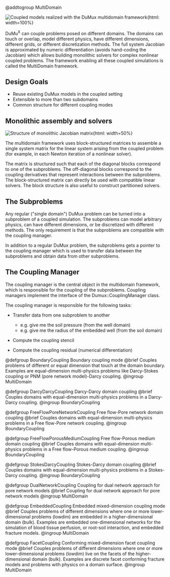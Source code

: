 @addtogroup MultiDomain

![Coupled models realized with the DuMux multidomain framework](multidomain.svg){html: width=100%}

DuMu<sup>X</sup> can couple problems posed on different domains.
The domains can touch or overlap, model different physics, have different dimensions, different grids, or different discretization methods.
The full system Jacobian is approximated by numeric differentiation (avoids hand-coding the Jacobian)
which allows building monolithic solvers for complex nonlinear coupled problems.
The framework enabling all these coupled simulations is called the MultiDomain framework.

## Design Goals

* Reuse existing DuMux models in the coupled setting
* Extensible to more than two subdomains
* Common structure for different coupling modes

## Monolithic assembly and solvers

![Structure of monolithic Jacobian matrix](mdstructure.png){html: width=50%}

The multidomain framework uses block-structured matrices to assemble a single system matrix for the linear system
arising from the coupled problem (for example, in each Newton iteration of a nonlinear solver).

The matrix is structured such that each of the diagonal blocks correspond to one of the subproblems.
The off-diagonal blocks correspond to the coupling derivatives that represent interactions between the subproblems.
The block-structured matrix can directly be used with compatible linear solvers.
The block structure is also useful to construct partitioned solvers.

## The Subproblems

Any regular ("single domain") DuMux problem can be turned into a subproblem of a coupled simulation.
The subproblems can model arbitrary physics, can have different dimensions, or be discretized with different methods.
The only requirement is that the subproblems are compatible with the coupling manager.

In addition to a regular DuMux problem, the subproblems gets a pointer to the coupling manager which
is used to transfer data between the subproblems and obtain data from other subproblems.

## The Coupling Manager

The coupling manager is the central object in the multidomain framework,
which is responsible for the coupling of the subproblems.
Coupling managers implement the interface of the Dumux::CouplingManager class.

The coupling manager is responsible for the following tasks:

* Transfer data from one subproblem to another
    - e.g. give me the soil pressure (from the well domain)
    - e.g. give me the radius of the embedded well (from the soil domain)

* Compute the coupling stencil
* Compute the coupling residual (numerical differentiation)


@defgroup BoundaryCoupling Boundary coupling mode
@brief Couples problems of different or equal dimension that touch at the domain boundary. Examples are equal-dimension multi-physics problems like Darcy-Stokes coupling or PNM (pore network model)-Darcy coupling.
@ingroup MultiDomain

@defgroup DarcyDarcyCoupling Darcy-Darcy domain coupling
@brief Couples domains with equal-dimension multi-physics problems in a Darcy-Darcy coupling.
@ingroup BoundaryCoupling

@defgroup FreeFlowPoreNetworkCoupling Free flow-Pore network domain coupling
@brief Couples domains with equal-dimension multi-physics problems in a Free flow-Pore network coupling.
@ingroup BoundaryCoupling

@defgroup FreeFlowPorousMediumCoupling Free flow-Porous medium domain coupling
@brief Couples domains with equal-dimension multi-physics problems in a Free flow-Porous medium coupling.
@ingroup BoundaryCoupling

@defgroup StokesDarcyCoupling Stokes-Darcy domain coupling
@brief Couples domains with equal-dimension multi-physics problems in a Stokes-Darcy coupling.
@ingroup BoundaryCoupling

@defgroup DualNetworkCoupling Coupling for dual network approach for pore network models
@brief Coupling for dual network approach for pore network models
@ingroup MultiDomain

@defgroup EmbeddedCoupling Embedded mixed-dimension coupling mode
@brief Couples problems of different dimensions where one or more lower-dimensional problems (lowdim) are embedded in a higher-dimensional domain (bulk). Examples are embedded one-dimensional networks for the simulation of blood tissue perfusion, or root-soil interaction, and embedded fracture models.
@ingroup MultiDomain

@defgroup FacetCoupling Conforming mixed-dimension facet coupling mode
@brief Couples problems of different dimensions where one or more lower-dimensional problems (lowdim) live on the facets of the higher-dimensional domain (bulk). Examples are discrete facet conforming fracture models and problems with physics on a domain surface.
@ingroup MultiDomain
